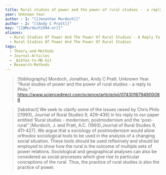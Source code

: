 ```yaml
---
title: Rural studies of power and the power of rural studies -  a reply to Philo
year: Unknown Year
author - 1: "[[Jonathan Murdoch]]"
author - 2: "[[Andy C Pratt]]"
key: "[[@Murdoch1994-or]]"
aliases:
  - Rural Studies Of Power And The Power Of Rural Studies - A Reply To Philo
  - Rural Studies Of Power And The Power Of Rural Studies
tags:
  - Theory-and-Methods
  - Journal-Articles
  - _BibTex-to-MD-Git
  - Research-Methods
---
```


> [!bibliography]
> Murdoch, Jonathan, Andy C Pratt. Unknown Year. “Rural studies of power and the power of rural studies -  a reply to Philo.” . https://www.sciencedirect.com/science/article/pii/0743016794900086

> [!abstract]
> We seek to clarify some of the issues raised by Chris Philo [(1993), Journal of Rural Studies 9, 429–436] in his reply to our paper entitled ‘Rural studies -  modernism, postmodernism and the ‘post-rural’’ [Murdoch, J. and Pratt, A.C. (1993),Journal of Rural Studies 9, 411–427]. We argue that a sociology of postmodernism would allow orthodox sociological tools to be used in the analysis of a changing social situation. These tools should be used reflexively and should be employed to show how the rural is the outcome of multiple sets of power relations. Sociological and geographical analyses can also be considered as social processes which give rise to particular conceptions of the rural. Thus, the practice of rural studies is also the practice of power.